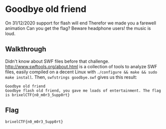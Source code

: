 # Goodbye old friend

On 31/12/2020 support for flash will end Therefor we made you a farewell animation Can you get the flag? Beware headphone users! the music is loud.

## Walkthrough

Didn't know about SWF files before that challenge. http://www.swftools.org/about.html is a collection of tools to analyze SWF files, easily compiled on a decent Linux with `./configure && make && sudo make install`. Then, `swfstrings goodbye.swf` gives us this result:

```
Goodbye old friend
Goodbye flash old friend, you gave me loads of entertainment. The flag is brixelCTF{n0_m0r3_5upp0rt}
```

## Flag

```
brixelCTF{n0_m0r3_5upp0rt}
```

